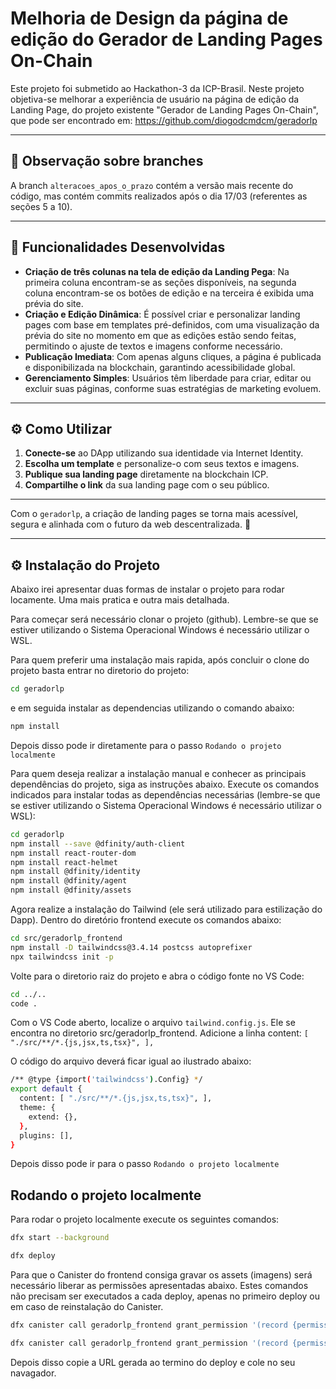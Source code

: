 # Melhoria de Design da página de edição do Gerador de Landing Pages On-Chain

Este projeto foi submetido ao Hackathon-3 da ICP-Brasil. Neste projeto objetiva-se melhorar a experiência de usuário na página de edição da Landing Page, do projeto existente "Gerador de Landing Pages On-Chain", que pode ser encontrado em: https://github.com/diogodcmdcm/geradorlp

---

## 🔐 **Observação sobre branches**

A branch `alteracoes_apos_o_prazo` contém a versão mais recente do código, mas contém commits realizados após o dia 17/03 (referentes as seções 5 a 10).

---

## 🔐 **Funcionalidades Desenvolvidas**

- **Criação de três colunas na tela de edição da Landing Pega**: Na primeira coluna encontram-se as seções disponíveis, na segunda coluna encontram-se os botões de edição e na terceira é exibida uma prévia do site.
- **Criação e Edição Dinâmica**: É possível criar e personalizar landing pages com base em templates pré-definidos, com uma visualização da prévia do site no momento em que as edições estão sendo feitas, permitindo o ajuste de textos e imagens conforme necessário.
- **Publicação Imediata**: Com apenas alguns cliques, a página é publicada e disponibilizada na blockchain, garantindo acessibilidade global.
- **Gerenciamento Simples**: Usuários têm liberdade para criar, editar ou excluir suas páginas, conforme suas estratégias de marketing evoluem.

---

## ⚙️ **Como Utilizar**

1. **Conecte-se** ao DApp utilizando sua identidade via Internet Identity.
2. **Escolha um template** e personalize-o com seus textos e imagens.
3. **Publique sua landing page** diretamente na blockchain ICP.
4. **Compartilhe o link** da sua landing page com o seu público.

---

Com o `geradorlp`, a criação de landing pages se torna mais acessível, segura e alinhada com o futuro da web descentralizada. 🚀

---

## ⚙️ **Instalação do Projeto**

Abaixo irei apresentar duas formas de instalar o projeto para rodar locamente. Uma mais pratica e outra mais detalhada. 

Para começar será necessário clonar o projeto (github). Lembre-se que se estiver utilizando o Sistema Operacional Windows é necessário utilizar o WSL.

Para quem preferir uma instalação mais rapida, após concluir o clone do projeto basta entrar no diretorio do projeto:

```bash
cd geradorlp
```

e em seguida instalar as dependencias utilizando o comando abaixo: 

```bash
npm install
```
Depois disso pode ir diretamente para o passo `Rodando o projeto localmente`

Para quem deseja realizar a instalação manual e conhecer as principais dependências do projeto, siga as instruções abaixo. Execute os comandos indicados para instalar todas as dependências necessárias (lembre-se que se estiver utilizando o Sistema Operacional Windows é necessário utilizar o WSL):

```bash
cd geradorlp
npm install --save @dfinity/auth-client
npm install react-router-dom
npm install react-helmet
npm install @dfinity/identity
npm install @dfinity/agent
npm install @dfinity/assets
```

Agora realize a instalação do Tailwind (ele será utilizado para estilização do Dapp). Dentro do diretório frontend execute os comandos abaixo:
```bash
cd src/geradorlp_frontend
npm install -D tailwindcss@3.4.14 postcss autoprefixer
npx tailwindcss init -p
```

Volte para o diretorio raiz do projeto e abra o código fonte no VS Code:

```bash
cd ../..
code .
```

Com o VS Code aberto, localize o arquivo `tailwind.config.js`. Ele se encontra no diretorio src/geradorlp_frontend.
Adicione a linha  content: `[ "./src/**/*.{js,jsx,ts,tsx}", ],`  

O código do arquivo deverá ficar igual ao ilustrado abaixo:

```bash
/** @type {import('tailwindcss').Config} */
export default {
  content: [ "./src/**/*.{js,jsx,ts,tsx}", ], 
  theme: {
    extend: {},
  },
  plugins: [],
}
```

Depois disso pode ir para o passo `Rodando o projeto localmente`

## Rodando o projeto localmente

Para rodar o projeto localmente execute os seguintes comandos:

```bash
dfx start --background

dfx deploy
```

Para que o Canister do frontend consiga gravar os assets (imagens) será necessário liberar as permissões apresentadas abaixo.
Estes comandos não precisam ser executados a cada deploy, apenas no primeiro deploy ou em caso de reinstalação do Canister. 

```bash
dfx canister call geradorlp_frontend grant_permission '(record {permission = variant {Prepare}; to_principal = principal "535yc-uxytb-gfk7h-tny7p-vjkoe-i4krp-3qmcl-uqfgr-cpgej-yqtjq-rqe"})'
```

```bash
dfx canister call geradorlp_frontend grant_permission '(record {permission = variant {Commit}; to_principal = principal "535yc-uxytb-gfk7h-tny7p-vjkoe-i4krp-3qmcl-uqfgr-cpgej-yqtjq-rqe"})'
```

Depois disso copie a URL gerada ao termino do deploy e cole no seu navagador.
